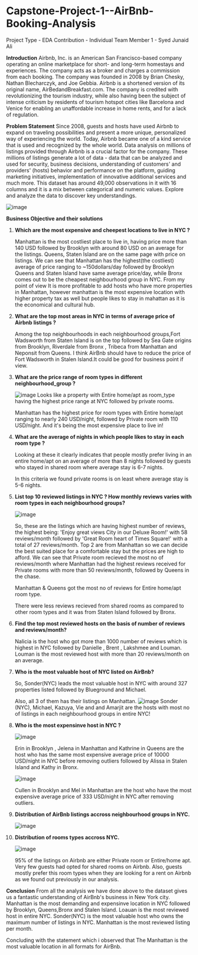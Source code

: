 # Capstone-Project-1--AirBnb-Booking-Analysis
Project Type - EDA
Contribution - Individual
Team Member 1 - Syed Junaid Ali

**Introduction**
Airbnb, Inc. is an American San Francisco-based company operating an online marketplace for short- and long-term homestays and experiences. The company acts as a broker and charges a commission from each booking. The company was founded in 2008 by Brian Chesky, Nathan Blecharczyk, and Joe Gebbia. Airbnb is a shortened version of its original name, AirBedandBreakfast.com. The company is credited with revolutionizing the tourism industry, while also having been the subject of intense criticism by residents of tourism hotspot cities like Barcelona and Venice for enabling an unaffordable increase in home rents, and for a lack of regulation.

**Problem Statement**
Since 2008, guests and hosts have used Airbnb to expand on traveling possibilities and present a more unique, personalized way of experiencing the world. Today, Airbnb became one of a kind service that is used and recognized by the whole world. Data analysis on millions of listings provided through Airbnb is a crucial factor for the company. These millions of listings generate a lot of data - data that can be analyzed and used for security, business decisions, understanding of customers' and providers' (hosts) behavior and performance on the platform, guiding marketing initiatives, implementation of innovative additional services and much more. This dataset has around 49,000 observations in it with 16 columns and it is a mix between categorical and numeric values.
Explore and analyze the data to discover key understandings.

![image](https://github.com/Alisyed098/Capstone-Project-1--AirBnb-Booking-Analysis/assets/134094832/c0d2289f-0b86-42b9-a2f5-d72f0b277b5d)

**Business Objective and their solutions**
1) **Which are the most expensive and cheepest locations to live in NYC ?**

   Manhattan is the most costliest place to live in, having price more than 140 USD followed by Brooklyn with around 80 USD on an average for the listings.
   Queens, Staten Island are on the same page with price on listings.
   We can see that Manhattan has the highest(the costliest) average of price ranging to ~150dollars/day followed by Brooklyn Queens and Staten Island have same    average price/day, while Bronx comes out to be the cheapest neighbourhood group in NYC.
   From my point of view It is more profitable to add hosts who have more properties in Manhattan, however manhattan is the most expensive location with higher    property tax as well but people likes to stay in mahattan as it is the economical and cultural hub.
   
2) **What are the top most areas in NYC in terms of average price of Airbnb listings ?**

   Among the top neighbourhoods in each neighbourhood groups,Fort Wadsworth from Staten Island is on the top followed by Sea Gate origins from Brooklyn,          Riverdale from Bronx , Tribeca from Manhattan and Neponsit from Queens.
   I think AirBnb should have to reduce the price of Fort Wadsworth in Stalen Island.It could be good for business point if view.
   
3) **What are the price range of room types in different neighbourhood_group ?**

   ![image](https://github.com/Alisyed098/Capstone-Project-1--AirBnb-Booking-Analysis/assets/134094832/eefad8a8-73e4-4a09-b4b2-efc20f838887)
   Looks like a property with Entire home/apt as room_type having the highest price range at NYC followed by private rooms.

   Manhattan has the highest price for room types with Entire home/apt ranging to nearly 240 USD/night, followed by Private room with 110 USD/night. And it's      being the most expensive place to live in!

4) **What are the average of nights in which people likes to stay in each room type ?**

   Looking at these it clearly indicates that people mostly prefer living in an entire home/apt on an average of more than 8 nights followed by guests who        stayed in shared room where average stay is 6-7 nights.

   In this criteria we found private rooms is on least where average stay is 5-6 nights.
   
5) **List top 10 reviewed listings in NYC ? How monthly reviews varies with room types in each neighbourhood groups?**

   ![image](https://github.com/Alisyed098/Capstone-Project-1--AirBnb-Booking-Analysis/assets/134094832/15e76b5a-b586-43de-ad02-e30b2e08891f)


   So, these are the listings which are having highest number of reviews, the highest being: 'Enjoy great views City in our Deluxe Room!' with 58 reviews/month    followed by 'Great Room heart of Times Square!' with a total of 27 reviews/month. Top 2 are from Manhattan so we can decide the best suited place for a        comfortable stay but the prices are high to afford.
   We can see that Private room recieved the most no of reviews/month where Manhattan had the highest reviews received for Private rooms with more than 50        reviews/month, followed by Queens in the chase.

   Manhattan & Queens got the most no of reviews for Entire home/apt room type.

   There were less reviews recieved from shared rooms as compared to other room types and it was from Staten Island followed by Bronx.
   
6) **Find the top most reviewed hosts on the basis of number of reviews and reviews/month?**

   Nalicia is the host who got more than 1000 number of reviews which is highest in NYC followed by Danielle , Brent , Lakshmee and Louman.
   Louman is the most reviewed host with more than 20 reviews/month on an average.
   
7) **Who is the most valuable host of NYC listed on AirBnb?**

   So, Sonder(NYC) leads the most valuable host in NYC with around 327 properties listed followed by Blueground and Michael.

   Also, all 3 of them has their listings on Manhattan.
   ![image](https://github.com/Alisyed098/Capstone-Project-1--AirBnb-Booking-Analysis/assets/134094832/fd8771e0-0d59-4818-8d21-8babd82828e1)
   Sonder (NYC), Michael, Kazuya, Vie and and Amarjit are the hosts with most no of listings in each neighbourhood groups in entire NYC!
   
8) **Who is the most expensinve host in NYC ?**

   ![image](https://github.com/Alisyed098/Capstone-Project-1--AirBnb-Booking-Analysis/assets/134094832/887379c4-2711-4ac3-a05e-fa5fcbc409e2)

   Erin in Brooklyn , Jelena in Manhattan and Kathrine in Queens are the host who has the same most expensive average price of 10000 USD/night in NYC before      removing outliers followed by Alissa in Stalen Island and Kathy in Bronx.
   
   ![image](https://github.com/Alisyed098/Capstone-Project-1--AirBnb-Booking-Analysis/assets/134094832/b29f8241-1435-4f6b-9264-4a0bc532d0ad)
   
   Cullen in Brooklyn and Mel in Manhattan are the host who have the most expensive average price of 333 USD/night in NYC after removing outliers.
   
9) **Distribution of AirBnb listings accross neighbourhood groups in NYC.**

   ![image](https://github.com/Alisyed098/Capstone-Project-1--AirBnb-Booking-Analysis/assets/134094832/60106ac2-a7d9-408d-ba35-17e29775048c)

10) **Distribution of rooms types accross NYC.**

    ![image](https://github.com/Alisyed098/Capstone-Project-1--AirBnb-Booking-Analysis/assets/134094832/1b48cfc1-d76c-4be9-b3a2-e538811e05c8)
    
    95% of the listings on Airbnb are either Private room or Entire/home apt. Very few guests had opted for shared rooms on Airbnb.
    Also, guests mostly prefer this room types when they are looking for a rent on Airbnb as we found out previously in our analysis.
    
 **Conclusion**
 From all the analysis we have done above to the dataset gives us a fantastic understanding of AirBnb's business in New York city. Manhattan is the most        demanding and expensinve location in NYC followed by Brooklyn, Queens,Bronx and Stalen Island. Loauan is the most reviewed host in entire NYC. Sonder(NYC) is the most valuable host who owns the maximum number of listings in NYC. Manhattan is the most reviewed listing per month.

Concluding with the statement which i observed that The Manhattan is the most valuable location in all formats for AirBnb.
 
